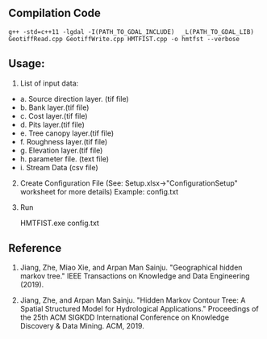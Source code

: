 
## Compilation Code
```
g++ -std=c++11 -lgdal -I(PATH_TO_GDAL_INCLUDE)  _L(PATH_TO_GDAL_LIB) GeotiffRead.cpp GeotiffWrite.cpp HMTFIST.cpp -o hmtfst --verbose
```
## Usage:

1. List of input data:
  - a. Source direction layer. (tif file)
  - b. Bank layer.(tif file)
  - c. Cost layer.(tif file)
  - d. Pits layer.(tif file)
  - e. Tree canopy layer.(tif file)
  - f. Roughness layer.(tif file)
  - g. Elevation layer.(tif file)
  - h. parameter file. (text file)
  - i. Stream Data (csv file)

2. Create Configuration File (See: Setup.xlsx->"ConfigurationSetup" worksheet for more details) Example: config.txt

3. Run

	HMTFIST.exe config.txt

## Reference
1. Jiang, Zhe, Miao Xie, and Arpan Man Sainju. "Geographical hidden markov tree." IEEE Transactions on Knowledge and Data Engineering (2019).

2. Jiang, Zhe, and Arpan Man Sainju. "Hidden Markov Contour Tree: A Spatial Structured Model for Hydrological Applications." Proceedings of the 25th ACM SIGKDD International Conference on Knowledge Discovery & Data Mining. ACM, 2019.
